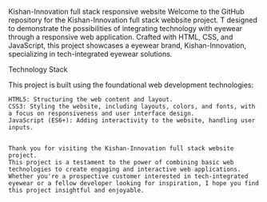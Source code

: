 Kishan-Innovation full stack responsive  website
Welcome to the GitHub repository for the Kishan-Innovation full stack webbsite project.
T designed to demonstrate the possibilities of integrating technology with eyewear through a responsive web application. 
Crafted with HTML, CSS, and JavaScript, this project showcases a eyewear brand, Kishan-Innovation, specializing in tech-integrated eyewear solutions.

Technology Stack

This project is built using the foundational web development technologies:

    HTML5: Structuring the web content and layout.
    CSS3: Styling the website, including layouts, colors, and fonts, with a focus on responsiveness and user interface design.
    JavaScript (ES6+): Adding interactivity to the website, handling user inputs.


    Thank you for visiting the Kishan-Innovation full stack website project. 
    This project is a testament to the power of combining basic web technologies to create engaging and interactive web applications. 
    Whether you're a prospective customer interested in tech-integrated eyewear or a fellow developer looking for inspiration, I hope you find this project insightful and enjoyable.
